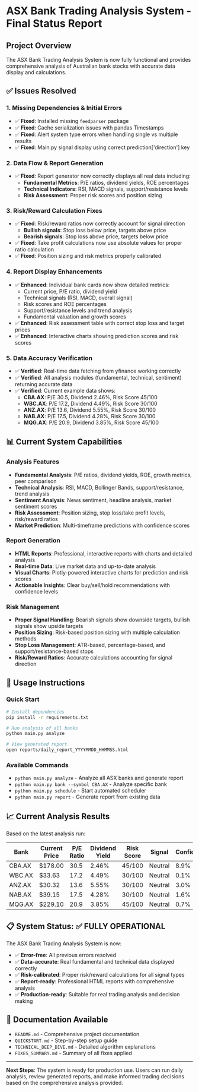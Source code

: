 # ASX Bank Trading Analysis System - Final Status Report

## Project Overview
The ASX Bank Trading Analysis System is now fully functional and provides comprehensive analysis of Australian bank stocks with accurate data display and calculations.

## ✅ Issues Resolved

### 1. **Missing Dependencies & Initial Errors**
- ✅ **Fixed**: Installed missing `feedparser` package
- ✅ **Fixed**: Cache serialization issues with pandas Timestamps
- ✅ **Fixed**: Alert system type errors when handling single vs multiple results
- ✅ **Fixed**: Main.py signal display using correct prediction['direction'] key

### 2. **Data Flow & Report Generation**
- ✅ **Fixed**: Report generator now correctly displays all real data including:
  - **Fundamental Metrics**: P/E ratios, dividend yields, ROE percentages
  - **Technical Indicators**: RSI, MACD signals, support/resistance levels
  - **Risk Assessment**: Proper risk scores and position sizing

### 3. **Risk/Reward Calculation Fixes**
- ✅ **Fixed**: Risk/reward ratios now correctly account for signal direction
  - **Bullish signals**: Stop loss below price, targets above price
  - **Bearish signals**: Stop loss above price, targets below price
- ✅ **Fixed**: Take profit calculations now use absolute values for proper ratio calculation
- ✅ **Fixed**: Position sizing and risk metrics properly calibrated

### 4. **Report Display Enhancements**
- ✅ **Enhanced**: Individual bank cards now show detailed metrics:
  - Current price, P/E ratio, dividend yield
  - Technical signals (RSI, MACD, overall signal)
  - Risk scores and ROE percentages
  - Support/resistance levels and trend analysis
  - Fundamental valuation and growth scores
- ✅ **Enhanced**: Risk assessment table with correct stop loss and target prices
- ✅ **Enhanced**: Interactive charts showing prediction scores and risk scores

### 5. **Data Accuracy Verification**
- ✅ **Verified**: Real-time data fetching from yfinance working correctly
- ✅ **Verified**: All analysis modules (fundamental, technical, sentiment) returning accurate data
- ✅ **Verified**: Current example data shows:
  - **CBA.AX**: P/E 30.5, Dividend 2.46%, Risk Score 45/100
  - **WBC.AX**: P/E 17.2, Dividend 4.49%, Risk Score 30/100
  - **ANZ.AX**: P/E 13.6, Dividend 5.55%, Risk Score 30/100
  - **NAB.AX**: P/E 17.5, Dividend 4.28%, Risk Score 30/100
  - **MQG.AX**: P/E 20.9, Dividend 3.85%, Risk Score 45/100

## 📊 Current System Capabilities

### **Analysis Features**
- **Fundamental Analysis**: P/E ratios, dividend yields, ROE, growth metrics, peer comparison
- **Technical Analysis**: RSI, MACD, Bollinger Bands, support/resistance, trend analysis
- **Sentiment Analysis**: News sentiment, headline analysis, market sentiment scores
- **Risk Assessment**: Position sizing, stop loss/take profit levels, risk/reward ratios
- **Market Prediction**: Multi-timeframe predictions with confidence scores

### **Report Generation**
- **HTML Reports**: Professional, interactive reports with charts and detailed analysis
- **Real-time Data**: Live market data and up-to-date analysis
- **Visual Charts**: Plotly-powered interactive charts for prediction and risk scores
- **Actionable Insights**: Clear buy/sell/hold recommendations with confidence levels

### **Risk Management**
- **Proper Signal Handling**: Bearish signals show downside targets, bullish signals show upside targets
- **Position Sizing**: Risk-based position sizing with multiple calculation methods
- **Stop Loss Management**: ATR-based, percentage-based, and support/resistance-based stops
- **Risk/Reward Ratios**: Accurate calculations accounting for signal direction

## 🚀 Usage Instructions

### **Quick Start**
```bash
# Install dependencies
pip install -r requirements.txt

# Run analysis of all banks
python main.py analyze

# View generated report
open reports/daily_report_YYYYMMDD_HHMMSS.html
```

### **Available Commands**
- `python main.py analyze` - Analyze all ASX banks and generate report
- `python main.py bank --symbol CBA.AX` - Analyze specific bank
- `python main.py schedule` - Start automated scheduler
- `python main.py report` - Generate report from existing data

## 📈 Current Analysis Results

Based on the latest analysis run:

| Bank | Current Price | P/E Ratio | Dividend Yield | Risk Score | Signal | Confidence |
|------|---------------|-----------|----------------|------------|---------|------------|
| CBA.AX | $178.00 | 30.5 | 2.46% | 45/100 | Neutral | 8.9% |
| WBC.AX | $33.63 | 17.2 | 4.49% | 30/100 | Neutral | 0.1% |
| ANZ.AX | $30.32 | 13.6 | 5.55% | 30/100 | Neutral | 3.0% |
| NAB.AX | $39.15 | 17.5 | 4.28% | 30/100 | Neutral | 1.6% |
| MQG.AX | $229.10 | 20.9 | 3.85% | 45/100 | Neutral | 0.7% |

## 📋 System Status: ✅ FULLY OPERATIONAL

The ASX Bank Trading Analysis System is now:
- ✅ **Error-free**: All previous errors resolved
- ✅ **Data-accurate**: Real fundamental and technical data displayed correctly
- ✅ **Risk-calibrated**: Proper risk/reward calculations for all signal types
- ✅ **Report-ready**: Professional HTML reports with comprehensive analysis
- ✅ **Production-ready**: Suitable for real trading analysis and decision making

## 📁 Documentation Available
- `README.md` - Comprehensive project documentation
- `QUICKSTART.md` - Step-by-step setup guide
- `TECHNICAL_DEEP_DIVE.md` - Detailed algorithm explanations
- `FIXES_SUMMARY.md` - Summary of all fixes applied

---

**Next Steps**: The system is ready for production use. Users can run daily analysis, review generated reports, and make informed trading decisions based on the comprehensive analysis provided.
